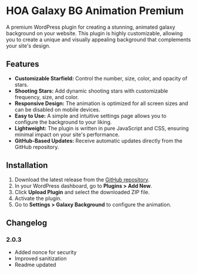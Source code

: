 # HOA Galaxy BG Animation Premium

A premium WordPress plugin for creating a stunning, animated galaxy background on your website. This plugin is highly customizable, allowing you to create a unique and visually appealing background that complements your site's design.

## Features

*   **Customizable Starfield:** Control the number, size, color, and opacity of stars.
*   **Shooting Stars:** Add dynamic shooting stars with customizable frequency, size, and color.
*   **Responsive Design:** The animation is optimized for all screen sizes and can be disabled on mobile devices.
*   **Easy to Use:** A simple and intuitive settings page allows you to configure the background to your liking.
*   **Lightweight:** The plugin is written in pure JavaScript and CSS, ensuring minimal impact on your site's performance.
*   **GitHub-Based Updates:** Receive automatic updates directly from the GitHub repository.

## Installation

1.  Download the latest release from the [GitHub repository](https://github.com/helpofai/HOA-Galaxy-BG-Animation-Premium).
2.  In your WordPress dashboard, go to **Plugins > Add New**.
3.  Click **Upload Plugin** and select the downloaded ZIP file.
4.  Activate the plugin.
5.  Go to **Settings > Galaxy Background** to configure the animation.

## Changelog

### 2.0.3
* Added nonce for security
* Improved sanitization 
* Readme updated